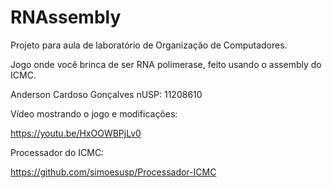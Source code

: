 # RNAssembly

Projeto para aula de laboratório de Organização de Computadores.

Jogo onde você brinca de ser RNA polimerase, feito usando o assembly do ICMC. 

Anderson Cardoso Gonçalves nUSP: 11208610

Vídeo mostrando o jogo e modificações:

https://youtu.be/HxOOWBPjLv0

Processador do ICMC:

https://github.com/simoesusp/Processador-ICMC

